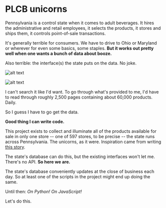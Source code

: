 PLCB unicorns
=============
Pennsylvania is a control state when it comes to adult beverages. It hires the administrative and retail employees, it selects the products, it stores and ships them, it controls point-of-sale transactions.

It's generally terrible for consumers. We have to drive to Ohio or Maryland or wherever for even some basics, some staples. **But it works out pretty well when one wants a bunch of data about booze.**

Also terrible: the interface(s) the state puts on the data. No joke.

![alt text][finewine]

![alt text][psearch]

I can't search it like I'd want. To go through what's provided to me, I'd have to read through roughly 2,500 pages containing about 60,000 products. Daily.

So I guess I have to go get the data.

**Good thing I can write code.**

This project exists to collect and illuminate all of the products available for sale in only one store -- one of 597 stores, to be precise -- the state runs across Pennsylvania. The unicorns, as it were. Inspiration came from writing [this story](http://www.post-gazette.com/life/libations/2015/03/04/A-Croatia-to-Pittsburgh-wine-odyssey-How-an-obscure-bottle-gets-in-the-PLCB-system/stories/201503040013).

The state's database can do this, but the existing interfaces won't let me. There's no API. **So here we are.**

The state's database conveniently updates at the close of business each day. So at least one of the scripts in the project might end up doing the same.

Until then: *On Python!* *On JavaScript!*

Let's do this.

[finewine]: https://github.com/thejqs/plcb/blob/master/Screenshot%202016-03-22%2010.45.05.png
[psearch]: https://github.com/thejqs/plcb/blob/master/Screenshot%202016-03-22%2010.46.17.png
